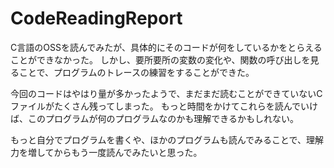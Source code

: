 # CodeReadingReport
C言語のOSSを読んでみたが、具体的にそのコードが何をしているかをとらえることができなかった。
しかし、要所要所の変数の変化や、関数の呼び出しを見ることで、プログラムのトレースの練習をすることができた。

今回のコードはやはり量が多かったようで、まだまだ読むことができていないCファイルがたくさん残ってしまった。
もっと時間をかけてこれらを読んでいけば、このプログラムが何のプログラムなのかも理解できるかもしれない。

もっと自分でプログラムを書くや、ほかのプログラムも読んでみることで、理解力を増してからもう一度読んでみたいと思った。
